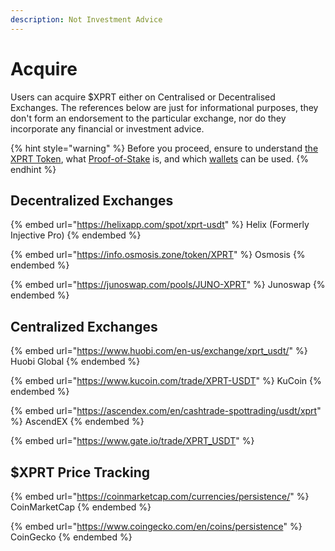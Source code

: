 ```yaml
---
description: Not Investment Advice
---
```


# Acquire

Users can acquire $XPRT either on Centralised or Decentralised Exchanges. The references below are just for informational purposes, they don't form an endorsement to the particular exchange, nor do they incorporate any financial or investment advice.&#x20;

{% hint style="warning" %}
Before you proceed, ensure to understand [the XPRT Token](./), what [Proof-of-Stake](broken-reference) is, and which [wallets](../wallets.md) can be used.&#x20;
{% endhint %}

## Decentralized Exchanges

{% embed url="https://helixapp.com/spot/xprt-usdt" %}
Helix (Formerly Injective Pro)
{% endembed %}

{% embed url="https://info.osmosis.zone/token/XPRT" %}
Osmosis
{% endembed %}

{% embed url="https://junoswap.com/pools/JUNO-XPRT" %}
Junoswap
{% endembed %}



## Centralized Exchanges

{% embed url="https://www.huobi.com/en-us/exchange/xprt_usdt/" %}
Huobi Global
{% endembed %}

{% embed url="https://www.kucoin.com/trade/XPRT-USDT" %}
KuCoin
{% endembed %}

{% embed url="https://ascendex.com/en/cashtrade-spottrading/usdt/xprt" %}
AscendEX
{% endembed %}

{% embed url="https://www.gate.io/trade/XPRT_USDT" %}

## $XPRT Price Tracking

{% embed url="https://coinmarketcap.com/currencies/persistence/" %}
CoinMarketCap
{% endembed %}

{% embed url="https://www.coingecko.com/en/coins/persistence" %}
CoinGecko
{% endembed %}

